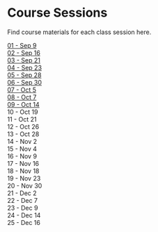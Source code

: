 # Course Sessions

Find course materials for each class session here.

[01 - Sep 9](https://github.com/ga-students/MOB-NYC-4/tree/master/Sessions/01)  
[02 - Sep 16](https://github.com/ga-students/MOB-NYC-4/tree/master/Sessions/02)  
[03 - Sep 21](https://github.com/ga-students/MOB-NYC-4/tree/master/Sessions/03)  
[04 - Sep 23](https://github.com/ga-students/MOB-NYC-4/tree/master/Sessions/04)  
[05 - Sep 28](https://github.com/ga-students/MOB-NYC-4/tree/master/Sessions/05)  
[06 - Sep 30](https://github.com/ga-students/MOB-NYC-4/tree/master/Sessions/06)  
[07 - Oct 5](https://github.com/ga-students/MOB-NYC-4/tree/master/Sessions/07)  
[08 - Oct 7](https://github.com/ga-students/MOB-NYC-4/tree/master/Sessions/08)  
[09 - Oct 14](https://github.com/ga-students/MOB-NYC-4/tree/master/Sessions/09)  
10 - Oct 19  
11 - Oct 21  
12 - Oct 26  
13 - Oct 28  
14 - Nov 2  
15 - Nov 4  
16 - Nov 9  
17 - Nov 16  
18 - Nov 18  
19 - Nov 23  
20 - Nov 30  
21 - Dec 2  
22 - Dec 7  
23 - Dec 9  
24 - Dec 14  
25 - Dec 16  
